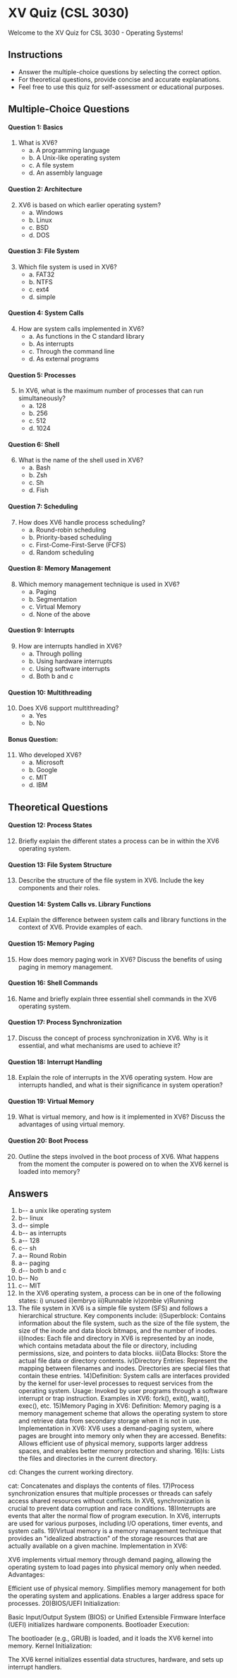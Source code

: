 # XV Quiz (CSL 3030)

Welcome to the XV Quiz for CSL 3030 - Operating Systems!



## Instructions
- Answer the multiple-choice questions by selecting the correct option.
- For theoretical questions, provide concise and accurate explanations.
- Feel free to use this quiz for self-assessment or educational purposes.

## Multiple-Choice Questions

#### Question 1: Basics
1. What is XV6?
   - a. A programming language
   - b. A Unix-like operating system
   - c. A file system
   - d. An assembly language

#### Question 2: Architecture
2. XV6 is based on which earlier operating system?
   - a. Windows
   - b. Linux
   - c. BSD
   - d. DOS

#### Question 3: File System
3. Which file system is used in XV6?
   - a. FAT32
   - b. NTFS
   - c. ext4
   - d. simple

#### Question 4: System Calls
4. How are system calls implemented in XV6?
   - a. As functions in the C standard library
   - b. As interrupts
   - c. Through the command line
   - d. As external programs

#### Question 5: Processes
5. In XV6, what is the maximum number of processes that can run simultaneously?
   - a. 128
   - b. 256
   - c. 512
   - d. 1024

#### Question 6: Shell
6. What is the name of the shell used in XV6?
   - a. Bash
   - b. Zsh
   - c. Sh
   - d. Fish

#### Question 7: Scheduling
7. How does XV6 handle process scheduling?
   - a. Round-robin scheduling
   - b. Priority-based scheduling
   - c. First-Come-First-Serve (FCFS)
   - d. Random scheduling

#### Question 8: Memory Management
8. Which memory management technique is used in XV6?
   - a. Paging
   - b. Segmentation
   - c. Virtual Memory
   - d. None of the above

#### Question 9: Interrupts
9. How are interrupts handled in XV6?
   - a. Through polling
   - b. Using hardware interrupts
   - c. Using software interrupts
   - d. Both b and c

#### Question 10: Multithreading
10. Does XV6 support multithreading?
    - a. Yes
    - b. No

#### Bonus Question:
11. Who developed XV6?
    - a. Microsoft
    - b. Google
    - c. MIT
    - d. IBM

## Theoretical Questions

#### Question 12: Process States
12. Briefly explain the different states a process can be in within the XV6 operating system.

#### Question 13: File System Structure
13. Describe the structure of the file system in XV6. Include the key components and their roles.

#### Question 14: System Calls vs. Library Functions
14. Explain the difference between system calls and library functions in the context of XV6. Provide examples of each.

#### Question 15: Memory Paging
15. How does memory paging work in XV6? Discuss the benefits of using paging in memory management.

#### Question 16: Shell Commands
16. Name and briefly explain three essential shell commands in the XV6 operating system.

#### Question 17: Process Synchronization
17. Discuss the concept of process synchronization in XV6. Why is it essential, and what mechanisms are used to achieve it?

#### Question 18: Interrupt Handling
18. Explain the role of interrupts in the XV6 operating system. How are interrupts handled, and what is their significance in system operation?

#### Question 19: Virtual Memory
19. What is virtual memory, and how is it implemented in XV6? Discuss the advantages of using virtual memory.

#### Question 20: Boot Process
20. Outline the steps involved in the boot process of XV6. What happens from the moment the computer is powered on to when the XV6 kernel is loaded into memory?

## Answers
1) b-- a unix like operating system
2) b-- linux
3) d-- simple
4) b-- as interrupts
5) a-- 128
6) c-- sh
7) a-- Round Robin
8) a-- paging
9) d-- both b and c
10) b-- No
11) c-- MIT
12) In the XV6 operating system, a process can be in one of the following states: i) unused ii)embryo iii)Runnable iv)zombie v)Running
13) The file system in XV6 is a simple file system (SFS) and follows a hierarchical structure. Key components include:
i)Superblock: Contains information about the file system, such as the size of the file system, the size of the inode and data block bitmaps, and the number of inodes.
ii)Inodes: Each file and directory in XV6 is represented by an inode, which contains metadata about the file or directory, including permissions, size, and pointers to data blocks.
iii)Data Blocks: Store the actual file data or directory contents.
iv)Directory Entries: Represent the mapping between filenames and inodes. Directories are special files that contain these entries.
14)Definition: System calls are interfaces provided by the kernel for user-level processes to request services from the operating system.
Usage: Invoked by user programs through a software interrupt or trap instruction.
Examples in XV6: fork(), exit(), wait(), exec(), etc.
15)Memory Paging in XV6:
Definition: Memory paging is a memory management scheme that allows the operating system to store and retrieve data from secondary storage when it is not in use.
Implementation in XV6: XV6 uses a demand-paging system, where pages are brought into memory only when they are accessed.
Benefits: Allows efficient use of physical memory, supports larger address spaces, and enables better memory protection and sharing.
16)ls: Lists the files and directories in the current directory.

cd: Changes the current working directory.

cat: Concatenates and displays the contents of files.
17)Process synchronization ensures that multiple processes or threads can safely access shared resources without conflicts.
In XV6, synchronization is crucial to prevent data corruption and race conditions.
18)Interrupts are events that alter the normal flow of program execution.
In XV6, interrupts are used for various purposes, including I/O operations, timer events, and system calls.
19)Virtual memory is a memory management technique that provides an "idealized abstraction" of the storage resources that are actually available on a given machine.
Implementation in XV6:

XV6 implements virtual memory through demand paging, allowing the operating system to load pages into physical memory only when needed.
Advantages:

Efficient use of physical memory.
Simplifies memory management for both the operating system and applications.
Enables a larger address space for processes.
20)BIOS/UEFI Initialization:

Basic Input/Output System (BIOS) or Unified Extensible Firmware Interface (UEFI) initializes hardware components.
Bootloader Execution:

The bootloader (e.g., GRUB) is loaded, and it loads the XV6 kernel into memory.
Kernel Initialization:

The XV6 kernel initializes essential data structures, hardware, and sets up interrupt handlers.
